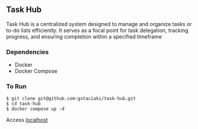 ## Task Hub
Task Hub is a centralized system designed to manage and organize tasks or to-do lists efficiently. It serves as a focal point for task delegation, tracking progress, and ensuring completion within a specified timeframe

### Dependencies

- Docker
- Docker Compose

### To Run

```
$ git clone git@github.com:gstaciaki/task-hub.git
$ cd task-hub
$ docker compose up -d
```

Access [localhost](http://localhost)
